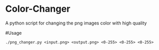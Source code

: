 Color-Changer
=============

A python script for changing the png images color with high quality

#Usage

`./png_changer.py <input.png> <output.png> <0-255> <0-255> <0-255>`
